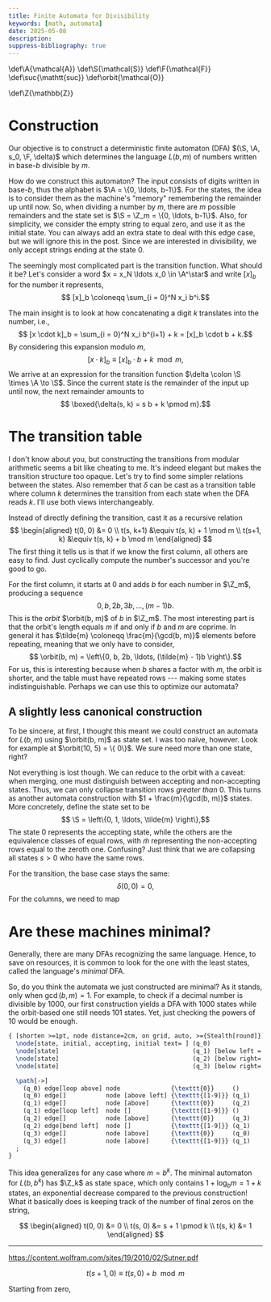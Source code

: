 ```yaml
---
title: Finite Automata for Divisibility
keywords: [math, automata]
date: 2025-05-08
description:
suppress-bibliography: true
---
```


\def\A{\mathcal{A}}
\def\S{\mathcal{S}}
\def\F{\mathcal{F}}
\def\suc{\mathtt{suc}}
\def\orbit{\mathcal{O}}

\def\Z{\mathbb{Z}}


Construction
============

Our objective is to construct a deterministic finite automaton (DFA)
$(\S, \A, s_0, \F, \delta)$
which determines the language $L(b, m)$ of numbers written in base-$b$
divisible by $m$.


How do we construct this automaton?
The input consists of digits written in base-$b$,
thus the alphabet is $\A = \{0, \ldots, b-1\}$.
For the states,
the idea is to consider them as the machine's "memory"
remembering the remainder up until now.
So, when dividing a number by $m$, there are $m$ possible remainders
and the state set is $\S = \Z_m = \{0, \ldots, b-1\}$.
Also, for simplicity, we consider the empty string to equal zero,
and use it as the initial state.
You can always add an extra state to deal with this edge case,
but we will ignore this in the post.
Since we are interested in divisibility,
we only accept strings ending at the state $0$.

The seemingly most complicated part is the transition function.
What should it be?
Let's consider a word $x = x_N \ldots x_0 \in \A^\star$ and write $[x]_b$ for the number it represents,
$$ [x]_b \coloneqq \sum_{i = 0}^N x_i b^i.$$

The main insight is to look at how concatenating a digit $k$ translates into the number, i.e.,
$$ [x \cdot k]_b = \sum_{i = 0}^N x_i b^{i+1} + k = [x]_b \cdot b + k.$$
By considering this expansion modulo $m$,
$$ [x \cdot k]_b \equiv [x]_b \cdot b + k \mod m,$$
We arrive at an expression for the transition function $\delta \colon \S \times \A \to \S$.
Since the current state is the remainder of the input up until now,
the next remainder amounts to
$$ \boxed{\delta(s, k) = s b + k \pmod m}.$$

The transition table
====================

I don't know about you,
but constructing the transitions from modular arithmetic seems a bit like cheating to me.
It's indeed elegant but makes the transition structure too opaque.
Let's try to find some simpler relations between the states.
Also remember that $\delta$ can be cast as a transition table where column $k$
determines the transition from each state when the DFA reads $k$.
I'll use both views interchangeably.

Instead of directly defining the transition, cast it as a recursive relation
$$ \begin{aligned}
t(0, 0)   &= 0 \\
t(s, k+1) &\equiv t(s, k) + 1 \mod m \\
t(s+1, k) &\equiv t(s, k) + b \mod m
\end{aligned}
$$
The first thing it tells us is that if we know the first column,
all others are easy to find.
Just cyclically compute the number's successor and you're good to go.

For the first column,
it starts at $0$ and adds $b$ for each number in $\Z_m$, producing a sequence
$$0, b, 2b, 3b, \ldots, (m-1)b.$$
This is the _orbit_ $\orbit(b, m)$ of $b$ in $\Z_m$.
The most interesting part is that the orbit's length equals $m$ if and only if $b$ and $m$ are coprime.
In general it has $\tilde{m} \coloneqq \frac{m}{\gcd(b, m)}$ elements before repeating,
meaning that we only have to consider,
$$ \orbit(b, m) = \left\{0, b, 2b, \ldots, (\tilde{m} - 1)b \right\}.$$
For us, this is interesting because when $b$ shares a factor with $m$, the orbit is shorter,
and the table must have repeated rows --- making some states indistinguishable.
Perhaps we can use this to optimize our automata?

A slightly less canonical construction
--------------------------------------

To be sincere, at first, I thought this meant we could construct an automata for $L(b, m)$
using $\orbit(b, m)$ as state set.
I was too naïve, however.
Look for example at $\orbit(10, 5) = \{ 0\}$.
We sure need more than one state, right?

Not everything is lost though.
We can reduce to the orbit with a caveat:
when merging, one must distinguish between accepting and non-accepting states.
Thus, we can only collapse transition rows _greater than_ 0.
This turns as another automata construction with $1 + \frac{m}{\gcd(b, m)}$ states.
More concretely, define the state set to be
$$ \S = \left\{0, 1, \ldots, \tilde{m} \right\},$$
The state $0$ represents the accepting state,
while the others are the equivalence classes of equal rows,
with $\tilde{m}$ representing the non-accepting rows equal to the zeroth one.
Confusing?
Just think that we are collapsing all states $s > 0$ who have the same rows.

For the transition, the base case stays the same:
$$ \delta(0, 0) = 0,$$
For the columns, we need to map 


Are these machines minimal?
===========================

Generally, there are many DFAs recognizing the same language.
Hence, to save on resources,
it is common to look for the one with the least states, called the language's _minimal_ DFA.

So, do you think the automata we just constructed are minimal?
As it stands, only when $\gcd(b, m) = 1$.
For example, to check if a decimal number is divisible by 1000,
our first construction yields a DFA with 1000 states
while the orbit-based one still needs 101 states.
Yet, just checking the powers of 10 would be enough.

```tikz {tikzlibrary="automata"}
{ [shorten >=1pt, node distance=2cm, on grid, auto, >={Stealth[round]}]
  \node[state, initial, accepting, initial text= ] (q_0)                        {0};
  \node[state]                                     (q_1) [below left = of q_0]  {1};
  \node[state]                                     (q_2) [below right= of q_1]  {10};
  \node[state]                                     (q_3) [below right= of q_0]  {100};

  \path[->] 
    (q_0) edge[loop above] node              {\texttt{0}}     ()
    (q_0) edge[]           node [above left] {\texttt{[1-9]}} (q_1)
    (q_1) edge[]           node [above]      {\texttt{0}}     (q_2)
    (q_1) edge[loop left]  node []           {\texttt{[1-9]}} ()
    (q_2) edge[]           node [above]      {\texttt{0}}     (q_3)
    (q_2) edge[bend left]  node []           {\texttt{[1-9]}} (q_1)
    (q_3) edge[]           node [above]      {\texttt{0}}     (q_0)
    (q_3) edge[]           node [above]      {\texttt{[1-9]}} (q_1)
  ;
}
```

This idea generalizes for any case where $m = b^k$.
The minimal automaton for $L(b, b^k)$ has $\Z_k$ as state space,
which only contains $1 + \log_b m = 1 + k$ states,
an exponential decrease compared to the previous construction!
What it basically does is keeping track of the number of final zeros on the string,

$$ \begin{aligned}
t(0, 0) &= 0 \\
t(s, 0) &= s + 1 \pmod k \\
t(s, k) &= 1
\end{aligned}
$$




------------------------------------------------------------------------------------------------------------------------------------------

https://content.wolfram.com/sites/19/2010/02/Sutner.pdf


$$ t(s+1, 0) \equiv t(s, 0) + b \mod m $$

Starting from zero,


